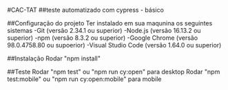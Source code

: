 #CAC-TAT
##teste automatizado com cypress - básico   

##Configuração do projeto
Ter instalado em sua maqunina os seguintes sistemas
-Git (versão 2.34.1 ou superior)
-Node.js (versão  16.13.2 ou superior)
-npm  (versão 8.3.2  ou superior)
-Google Chrome (versão 98.0.4758.80 ou supoerior)
-Visual Studio Code (versão 1.64.0 ou superior)

 ##Instalação
 Rodar "npm install"

 ##Teste
 Rodar "npm test" ou "npm run cy:open" para desktop 
Rodar "npm test:mobile" ou "npm run cy:open:mobile" para mobile 


